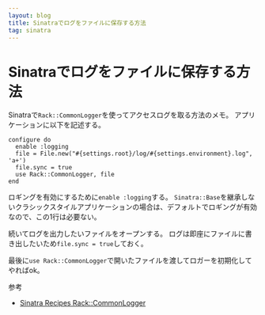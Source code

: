 ```yaml
---
layout: blog
title: Sinatraでログをファイルに保存する方法
tag: sinatra
---
```


# Sinatraでログをファイルに保存する方法

Sinatraで`Rack::CommonLogger`を使ってアクセスログを取る方法のメモ。
アプリケーションに以下を記述する。

~~~~
configure do
  enable :logging
  file = File.new("#{settings.root}/log/#{settings.environment}.log", 'a+')
  file.sync = true
  use Rack::CommonLogger, file
end
~~~~

ロギングを有効にするために`enable :logging`する。
`Sinatra::Base`を継承しないクラシックスタイルアプリケーションの場合は、デフォルトでロギングが有効なので、この1行は必要ない。

続いてログを出力したいファイルをオープンする。
ログは即座にファイルに書き出したいため`file.sync = true`しておく。

最後に`use Rack::CommonLogger`で開いたファイルを渡してロガーを初期化してやればok。

参考

- [Sinatra Recipes Rack::CommonLogger](http://recipes.sinatrarb.com/p/middleware/rack_commonlogger)

